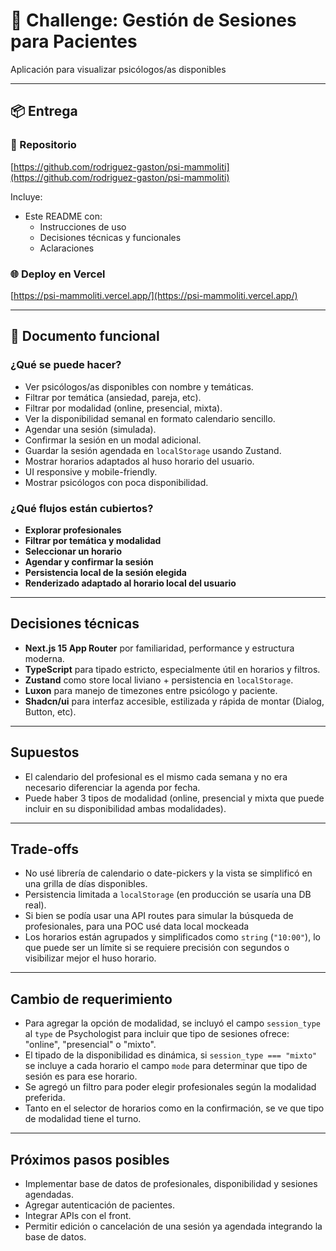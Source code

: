 # 🧠 Challenge: Gestión de Sesiones para Pacientes

Aplicación para visualizar psicólogos/as disponibles

---

## 📦 Entrega

### 🔗 Repositorio
[https://github.com/rodriguez-gaston/psi-mammoliti](https://github.com/rodriguez-gaston/psi-mammoliti)

Incluye:
- Este README con:
  - Instrucciones de uso
  - Decisiones técnicas y funcionales
  - Aclaraciones
 
### 🌐 Deploy en Vercel
[https://psi-mammoliti.vercel.app/](https://psi-mammoliti.vercel.app/)

---

## 📄 Documento funcional

### ¿Qué se puede hacer?

- Ver psicólogos/as disponibles con nombre y temáticas.
- Filtrar por temática (ansiedad, pareja, etc).
- Filtrar por modalidad (online, presencial, mixta).
- Ver la disponibilidad semanal en formato calendario sencillo.
- Agendar una sesión (simulada).
- Confirmar la sesión en un modal adicional.
- Guardar la sesión agendada en `localStorage` usando Zustand.
- Mostrar horarios adaptados al huso horario del usuario.
- UI responsive y mobile-friendly.
- Mostrar psicólogos con poca disponibilidad.

### ¿Qué flujos están cubiertos?

- **Explorar profesionales**
- **Filtrar por temática y modalidad**
- **Seleccionar un horario**
- **Agendar y confirmar la sesión**
- **Persistencia local de la sesión elegida**
- **Renderizado adaptado al horario local del usuario**

---

## Decisiones técnicas

- **Next.js 15 App Router** por familiaridad, performance y estructura moderna.
- **TypeScript** para tipado estricto, especialmente útil en horarios y filtros.
- **Zustand** como store local liviano + persistencia en `localStorage`.
- **Luxon** para manejo de timezones entre psicólogo y paciente.
- **Shadcn/ui** para interfaz accesible, estilizada y rápida de montar (Dialog, Button, etc).

---

## Supuestos

- El calendario del profesional es el mismo cada semana y no era necesario diferenciar la agenda por fecha.
- Puede haber 3 tipos de modalidad (online, presencial y mixta que puede incluir en su disponibilidad ambas modalidades).

---

## Trade-offs

- No usé librería de calendario o date-pickers y la vista se simplificó en una grilla de días disponibles.
- Persistencia limitada a `localStorage` (en producción se usaría una DB real).
- Si bien se podía usar una API routes para simular la búsqueda de profesionales, para una POC usé data local mockeada
- Los horarios están agrupados y simplificados como `string` (`"10:00"`), lo que puede ser un límite si se requiere precisión con segundos o visibilizar mejor el huso horario.

---

## Cambio de requerimiento

- Para agregar la opción de modalidad, se incluyó el campo `session_type` al `type` de Psychologist para incluir que tipo de sesiones ofrece: "online", "presencial" o "mixto".
- El tipado de la disponibilidad es dinámica, si `session_type === "mixto"` se incluye a cada horario el campo `mode` para determinar que tipo de sesión es para ese horario.
- Se agregó un filtro para poder elegir profesionales según la modalidad preferida.
- Tanto en el selector de horarios como en la confirmación, se ve que tipo de modalidad tiene el turno.

---

## Próximos pasos posibles

- Implementar base de datos de profesionales, disponibilidad y sesiones agendadas.
- Agregar autenticación de pacientes.
- Integrar APIs con el front.
- Permitir edición o cancelación de una sesión ya agendada integrando la base de datos.
